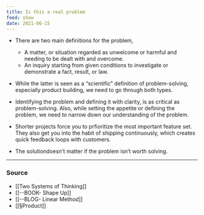 ```yaml
---
title: Is this a real problem
feed: show
date: 2021-06-15
---
```

- There are two main definitions for the problem, 
  - A matter, or situation regarded as unwelcome or harmful and needing to be dealt with and overcome. 
  - An inquiry starting from given conditions to investigate or demonstrate a fact, result, or law.


- While the latter is seen as a “scientific” definition of problem-solving, especially product building, we need to go through both types. 
- Identifying the problem and defining it with clarity, is as critical as problem-solving. Also, while setting the appetite or defining the problem, we need to narrow down our understanding of the problem.
- Shorter projects force you to prfioritize the most important feature set. They also get you into the habit of shipping continuously, which creates quick feedback loops with customers.
- The solutiondoesn’t matter if the problem isn’t worth solving.

---

### Source
- [[Two Systems of Thinking]]
- [[--BOOK- Shape Up]]
- [[--BLOG- Linear Method]]
- [[§Product]]